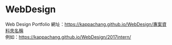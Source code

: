 # WebDesign
Web Design Portfolio
網址：https://kappachang.github.io/WebDesign/專案資料夾名稱
<br>
例如：https://kappachang.github.io/WebDesign/2017intern/